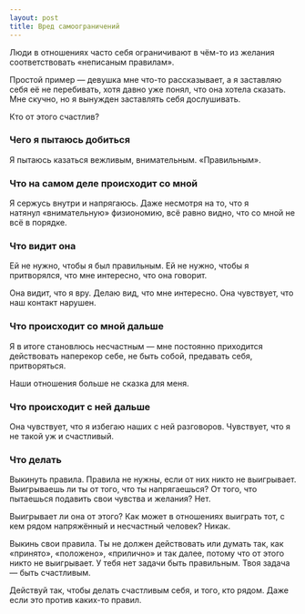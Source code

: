 ```yaml
---
layout: post
title: Вред самоограничений
---
```


Люди в отношениях часто себя ограничивают в чём-то из желания соответствовать «неписаным правилам».

Простой пример — девушка мне что-то рассказывает, а я заставляю себя её не перебивать, хотя давно уже понял, что она хотела сказать. Мне скучно, но я вынужден заставлять себя дослушивать.

Кто от этого счастлив?

### Чего я пытаюсь добиться

Я пытаюсь казаться вежливым, внимательным. «Правильным».

### Что на самом деле происходит со мной

Я сержусь внутри и напрягаюсь. Даже несмотря на то, что я натянул «внимательную» физиономию, всё равно видно, что со мной не всё в порядке.

### Что видит она

Ей не нужно, чтобы я был правильным. Ей не нужно, чтобы я притворялся, что мне интересно, что она говорит.

Она видит, что я вру. Делаю вид, что мне интересно. Она чувствует, что наш контакт нарушен.

### Что происходит со мной дальше

Я в итоге становлюсь несчастным — мне постоянно приходится действовать наперекор себе, не быть собой, предавать себя, притворяться.

Наши отношения больше не сказка для меня.

### Что происходит с ней дальше

Она чувствует, что я избегаю наших с ней разговоров. Чувствует, что я не такой уж и счастливый.

### Что делать

Выкинуть правила. Правила не нужны, если от них никто не выигрывает. Выигрываешь ли ты от того, что ты напрягаешься? От того, что пытаешься подавить свои чувства и желания? Нет.

Выигрывает ли она от этого? Как может в отношениях выиграть тот, с кем рядом напряжённый и несчастный человек? Никак.

Выкинь свои правила. Ты не должен действовать или думать так, как «принято», «положено», «прилично» и так далее, потому что от этого никто не выигрывает. У тебя нет задачи быть правильным. Твоя задача — быть счастливым.

Действуй так, чтобы делать счастливым себя, и того, кто рядом. Даже если это против каких-то правил.